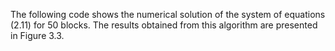 The following code shows the numerical solution of the system of equations (2.11) for 50 blocks.
The results obtained from this algorithm are presented in Figure 3.3.
